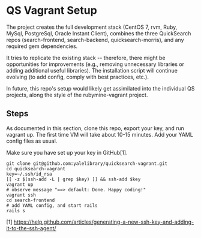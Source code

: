 # QS Vagrant Setup

The project creates the full development stack (CentOS 7, rvm, Ruby, MySql, PostgreSql, Oracle Instant Client), combines the three QuickSearch repos (search-frontend,
search-backend, quicksearch-morris), and any required gem dependencies.

It tries to replicate the existing stack -- therefore, there might be opportunities for improvements (e.g., removing unnecessary libraries or adding additional useful libraries). The installation script will continue evolving (to add config, comply with best practices, etc.). 

In future, this repo's setup would likely get assimilated into the individual QS projects, along the style of the rubymine-vagrant project. 


## Steps

As documented in this section, clone this repo, export your key, and run vagrant up. The first time VM will take about 10-15 minutes. Add your YAML config files as usual.

Make sure you have set up your key in GitHub[1].

```
git clone git@github.com:yalelibrary/quicksearch-vagrant.git
cd quicksearch-vagrant
key=~/.ssh/id_rsa
[[ -z $(ssh-add -L | grep $key) ]] && ssh-add $key
vagrant up
# observe message "==> default: Done. Happy coding!"
vagrant ssh
cd search-frontend
# add YAML config, and start rails
rails s
```

[1] https://help.github.com/articles/generating-a-new-ssh-key-and-adding-it-to-the-ssh-agent/
